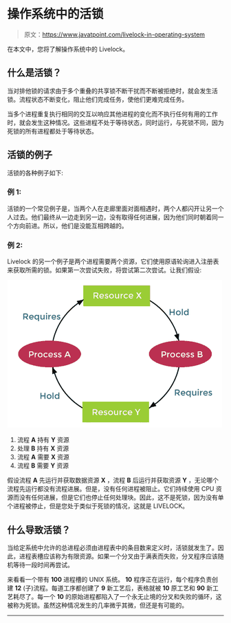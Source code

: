 # 操作系统中的活锁

> 原文：<https://www.javatpoint.com/livelock-in-operating-system>

在本文中，您将了解操作系统中的 Livelock。

## 什么是活锁？

当对排他锁的请求由于多个重叠的共享锁不断干扰而不断被拒绝时，就会发生活锁。流程状态不断变化，阻止他们完成任务，使他们更难完成任务。

当多个进程重复执行相同的交互以响应其他进程的变化而不执行任何有用的工作时，就会发生这种情况。这些进程不处于等待状态，同时运行，与死锁不同，因为死锁的所有进程都处于等待状态。

## 活锁的例子

活锁的各种例子如下:

### 例 1:

活锁的一个常见例子是，当两个人在走廊里面对面相遇时，两个人都闪开让另一个人过去。他们最终从一边走到另一边，没有取得任何进展，因为他们同时朝着同一个方向前进。所以，他们是没能互相跨越的。

### 例 2:

Livelock 的另一个例子是两个进程需要两个资源，它们使用原语轮询进入注册表来获取所需的锁。如果第一次尝试失败，将尝试第二次尝试。让我们假设:

![Livelock in Operating System](img/70d5797cba58f641e594bba26cc39f56.png)

1.  流程 **A** 持有 **Y** 资源
2.  处理 **B** 持有 **X** 资源
3.  流程 **A** 需要 **X** 资源
4.  流程 **B** 需要 **Y** 资源

假设流程 **A** 先运行并获取数据资源 **X** ，流程 **B** 后运行并获取资源 **Y** ，无论哪个流程先运行都没有流程进展。但是，没有任何进程被阻止。它们持续使用 CPU 资源而没有任何进展，但是它们也停止任何处理块。因此，这不是死锁，因为没有单个进程被停止，但是您处于类似于死锁的情况，这就是 LIVELOCK。

## 什么导致活锁？

当给定系统中允许的总进程必须由进程表中的条目数来定义时，活锁就发生了。因此，进程表槽应该称为有限资源。如果一个分叉由于满表而失败，分叉程序应该随机等待一段时间再尝试。

来看看一个带有 **100** 进程槽的 UNIX 系统。 **10** 程序正在运行，每个程序负责创建 **12** (子)流程。每道工序都创建了 **9** 新工艺后，表格就被 **10** 原工艺和 **90** 新工艺耗尽了。每一个 **10** 的原始进程都陷入了一个永无止境的分叉和失败的循环，这被称为死锁。虽然这种情况发生的几率微乎其微，但还是有可能的。

* * *